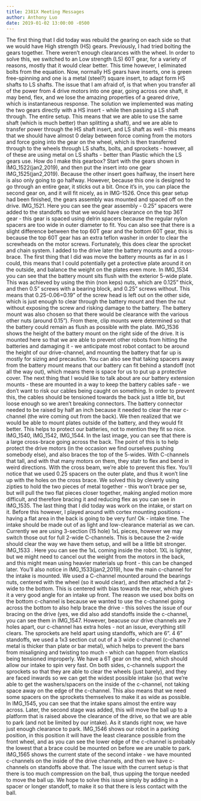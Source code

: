 ```yaml
---
title: 2381X Meeting Messages
author: Anthony Luo
date: 2019-01-02 13:00:00 -0500
---
```

The first thing that I did today was rebuild the gearing on each side so that we would have High strength (HS) gears. Previously, I had tried bolting the gears together. There weren’t enough clearances with the wheel. In order to solve this, we switched to an Low strength (LS) 60T gear, for a variety of reasons, mostly that it would clear better. This time however, I eliminated bolts from the equation. Now, normally HS gears have inserts, one is green free-spinning and one is a metal (steel?) square insert, to adapt form HS shafts to LS shafts. The issue that I am afraid of, is that when you transfer all of the power from 4 drive motors into one gear, going across one shaft, it may bend, flex, and we lose the amazing properties of a geared drive, which is instantaneous response. The solution we implemented was mating the two gears directly with a HS insert - while then passing a LS shaft through. The entire setup. This means that we are able to use the same shaft (which is much better) than splitting a shaft), and we are able to transfer power through the HS shaft insert, and LS shaft as well - this means that we should have almost 0 delay between force coming from the motors and force going into the gear on the wheel, which is then transferred through to the wheels through LS shafts, bolts, and sprockets - however, all of these are using metal on LS shafts - better than Plastic which the LS gears use. How do I make this gearbox? Start with the gears shown in IMG_1522(jan2,2019), and then put the insert into one gear IMG_1525(jan2,2019). Because the other insert goes halfway, the insert here is also only going to go halfway. However, because this one is designed to go through an entire gear, it sticks out a bit. Once it’s in, you can place the second gear on, and it will fit nicely, as in IMG-1526.
Once this gear setup had been finished, the gears assembly was mounted and spaced off on the drive. IMG_1521. Here you can see the gear assembly - 0.25” spacers were added to the standoffs so that we would have clearance on the top 36T gear - this gear is spaced using delrin spacers because the regular nylon spacers are too wide in outer diameter to fit. You can also see that there is a slight difference between the top 60T gear and the bottom 60T gear, this is because the top 60T gear has an extra teflon washer in order to clear the screwheads on the motor screws. Fortunately, this does clear the sprocket and chain system. 
I added to the drive later the battery mounts and a cross-brace. The first thing that I did was move the battery mounts as far in as I could, this means that I could potentially get a protective plate around it on the outside, and balance the weight on the plates even more. In IMG_1534 you can see that the battery mount sits flush with the exterior 5-wide plate. This was achieved by using the thin (non keps) nuts, which are 0.125” thick, and then 0.5” screws with a bearing block, and 0.25” screws without. This means that 0.25-0.06=0.19” of the screw head is left out on the other side, which is just enough to clear through the battery mount and then the nut without exposing the screw and risking damage to the battery. The battery mount was also chosen so that there would be clearance with the various other nuts (around 0.15”). From there, clip mounts were determined so that the battery could remain as flush as possible with the plate. IMG_1536 shows the height of the battery mount on the right side of the drive. It is mounted here so that we are able to prevent other robots from hitting the batteries and damaging it - we anticipate most robot contact to be around the height of our drive-channel, and mounting the battery that far up is mostly for sizing and precaution. You can also see that taking spacers away from the battery mount means that our battery can fit behind a standoff (not all the way out), which means there is space for us to put up a protective cover. The next thing that I would like to talk about are our battery extension mounts - these are mounted in a way to keep the battery cables safe - we don’t want to risk our cables being caught on something. In order to prevent this, the cables should be tensioned towards the back just a little bit, but loose enough so we aren’t breaking connectors. The battery connector needed to be raised by half an inch because it needed to clear the rear c-channel (the wire coming out from the back). We then realized that we would be able to mount plates outside of the battery, and they would fit better. This helps to protect our batteries, not to mention they fit so nice. IMG_1540, IMG_1542, IMG_1544.
In the last image, you can see that there is a large cross-brace going across the back. The point of this is to help protect the drive motors (in the occasion we find ourselves pushing somebody else), and also braces the top of the 5-wides. With C-channels that tall, and with that many motors on them, they statr to flex and bend in weird directions. With the cross beam, we’re able to prevent this flex. You’ll notice that we used 0.25 spacers on the outer plate, and thus it won’t line up with the holes on the cross brace. We solved this by cleverly using zipties to hold the two pieces of metal together - this won’t brace per se, but will pull the two flat pieces closer together, making angled motion more difficult, and therefore bracing it and reducing flex as you can see in IMG_1535.
The last thing that I did today was work on the intake, or start on it. Before this however, I played around with cortex mounting positions - having a flat area in the back is going to be very fun!
Ok - intake time. The intake should be made out of as light and low-clearance material as we can. Currently we are using 3-section (15 hole) 1xL pieces, however we may switch those out for full 2-wide C-channels. This is because the 2-wide should clear the way we have them setup, and will be a little bit stronger. IMG_1533 . Here you can see the 1xL coming inside the robot. 1XL is lighter, but we might need to cancel out the weight from the motors in the back, and this might mean using heavier materials up front - this can be changed later. You’ll also notice in IMG_1533(jan2,2019), how the main c-channel for the intake is mounted. We used a C-channel mounted around the bearings nuts, centered with the wheel (so it would clear), and then attached a fat 2-wide to the bottom. This is centered with bias towards the rear, which gives it a very good angle for an intake up front. The reason we used box bolts on the bottom c-channel is because we wanted to use the c-channel going across the bottom to also help brace the drive - this solves the issue of our bracing on the drive (yes, we did also add standoffs inside the c-channel, you can see them in IMG_1547. However, beacuse our drive channels are 7 holes apart, our c-channel has extra holes - not an issue, everything still clears. The sprockets are held apart using standoffs, which are 6”. 4 6” standoffs, we used a 1x3 section cut out of a 3 wide c-channel (c-channel metal is thicker than plate or bar metal), which helps to prevent the bars from misaligning and twisting too much - which can happen from elastics being tensioned improperly. We have a 6T gear on the end, which should allow our intake to spin very fast. On both sides, c-channels support the sprockets so that they are able to clear the wheels (just barely), and they are faced inwards so we can get the widest possible intake (so that we’re able to get the washers/spacers on the inside of the c-channel, not taking space away on the edge of the c-channel. This also means that we need some spacers on the sprockets themselves to make it as wide as possible. In IMG_1545, you can see that the intake spans almost the entire way across. Later, the second stage was added, this will move the ball up to a platform that is raised above the clearance of the drive, so that we are able to park (and not be limited by our intake).
As it stands right now, we have just enough clearance to park. IMG_1546 shows our robot in a parking position, in this position it will have the least clearance possible from the front wheel, and as you can see the lower edge of the c-channel is probably the lowest that a brace could be mounted on before we are unable to park. IMG_1565 shows the current state of the second intake - we have mounted c-channels on the inside of the drive channels, and then we have c-channels on standoffs above that. The issue with the current setup is that there is too much compression on the ball, thus upping the torque needed to move the ball up. We hope to solve this issue simply by adding in a spacer or longer standoff, to make it so that there is less contact with the ball. 
